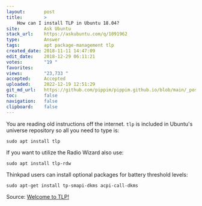 ```yaml
---
layout:       post
title:        >
    How can I install TLP in Ubuntu 18.04?
site:         Ask Ubuntu
stack_url:    https://askubuntu.com/q/1091962
type:         Answer
tags:         apt package-management tlp
created_date: 2018-11-11 14:47:09
edit_date:    2018-12-29 06:11:21
votes:        "19 "
favorites:    
views:        "23,733 "
accepted:     Accepted
uploaded:     2022-12-19 12:51:29
git_md_url:   https://github.com/pippim/pippim.github.io/blob/main/_posts/2018/2018-11-11-How-can-I-install-TLP-in-Ubuntu-18.04_.md
toc:          false
navigation:   false
clipboard:    false
---
```


You are reading old instructions off the internet. `tlp` is included in Ubuntu's universe repository so all you need to type is:

``` 
sudo apt install tlp
```

If you want to utilize the Radio Wizard also use:

``` 
sudo apt install tlp-rdw
```

Thinkpad users can install optional packages for battery threshold levels:

``` 
sudo apt-get install tp-smapi-dkms acpi-call-dkms
```

Source: [Welcome to TLP!][1]


  [1]: https://linrunner.de/en/tlp/docs/tlp-linux-advanced-power-management.html
